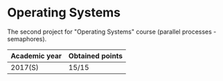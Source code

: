 # Operating Systems

The second project for "Operating Systems" course (parallel processes - semaphores).

| Academic year | Obtained points |
| ------------- | --------------- |
| 2017(S)       | 15/15           |
